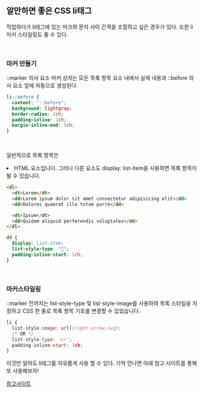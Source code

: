 ## 알만하면 좋은 CSS li태그

작업하다가 li태그에 있는 마크와 문자 사이 간격을 조절하고 싶은 경우가 있다. 또한 li 마커 스타일링도 줄 수 있다.

<br />

### 마커 만들기

::marker 의사 요소 마커 상자는 모든 목록 항목 요소 내에서 실제 내용과 ::before 의사 요소 앞에 자동으로 생성된다.

```css
li::before {
  content: "::before";
  background: lightgray;
  border-radius: 1ch;
  padding-inline: 1ch;
  margin-inline-end: 1ch;
}
```

<br />

일반적으로 목록 항목은 <li> HTML 요소입니다. 그러나 다른 요소도 display: list-item을 사용하면 목록 항목이 될 수 있습니다.

```html
<dl>
  <dt>Lorem</dt>
  <dd>Lorem ipsum dolor sit amet consectetur adipisicing elit</dd>
  <dd>Dolores quaerat illo totam porro</dd>

  <dt>Ipsum</dt>
  <dd>Quidem aliquid perferendis voluptates</dd>
</dl>
```
```css
dd {
  display: list-item;
  list-style-type: "🤯";
  padding-inline-start: 1ch;
}
```

<br />

### 마커스타일링

::marker 전까지는 list-style-type 및 list-style-image를 사용하여 목록 스타일을 지정하고 CSS 한 줄로 목록 항목 기호를 변경할 수 있었습니다.

```js
li {
  list-style-image: url(/right-arrow.svg);
  /* OR */
  list-style-type: '👉';
  padding-inline-start: 1ch;
}
```

이것만 알아도 li태그를 자유롭게 사용 할 수 있다. 기억 안나면 아래 참고 사이트를 통해 또 사용해보자!

[참고사이트](https://web.dev/i18n/ko/css-marker-pseudo-element/)
